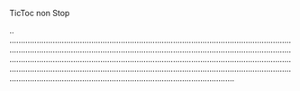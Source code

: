TicToc non Stop

..
...................................................................................................................................................................................................................................................................................................................................................................................................................................................................................................................................................................................................................